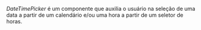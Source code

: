 _DateTimePicker_ é um componente que auxilia o usuário na seleção de uma data a partir de um calendário e/ou uma hora a partir de um seletor de horas.

